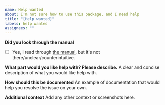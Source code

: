 ```yaml
---
name: Help wanted
about: I'm not sure how to use this package, and I need help
title: "[Help wanted]"
labels: help wanted
assignees: ""
---
```


**Did you look through the manual**

- [ ] Yes, I read through [the manual](https://fixme.readthedocs.io/en/latest/), but
      it's not there/unclear/counterintuitive.

**What part would you like help with? Please describe.** A clear and concise description
of what you would like help with.

**How should this be documented** An example of documentation that would help you
resolve the issue on your own.

**Additional context** Add any other context or screenshots here.
